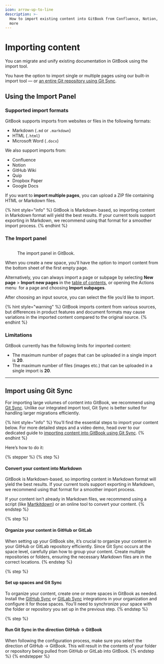 ```yaml
---
icon: arrow-up-to-line
description: >-
  How to import existing content into GitBook from Confluence, Notion, Git and
  more
---
```


# Importing content

You can migrate and unify existing documentation in GitBook using the import tool.

You have the option to import single or multiple pages using our built-in import tool — or [an entire Git repository using Git Sync](import.md#import-using-git-sync).

## Using the Import Panel

### Supported import formats

GitBook supports imports from websites or files in the following formats:

* Markdown (`.md` or `.markdown`)
* HTML (`.html`)
* Microsoft Word (`.docx`)

We also support imports from:

* Confluence
* Notion
* GitHub Wiki
* Quip
* Dropbox Paper
* Google Docs

If you want to **import multiple pages**, you can upload a ZIP file containing HTML or Markdown files.

{% hint style="info" %}
GitBook is Markdown-based, so importing content in Markdown format will yield the best results. If your current tools support exporting in Markdown, we recommend using that format for a smoother import process.
{% endhint %}

### The Import panel

<figure><img src="../.gitbook/assets/10_01_25_import_modal.svg" alt=""><figcaption><p>The import panel in GitBook.</p></figcaption></figure>

When you create a new space, you’ll have the option to import content from the bottom sheet of the first empty page.

Alternatively, you can always import a page or subpage by selecting **New page** > **Import new pages** in the [table of contents](../resources/gitbook-ui.md#table-of-contents), or opening the Actions menu <picture><source srcset="../.gitbook/assets/actions_icon_dark.svg" media="(prefers-color-scheme: dark)"><img src="../.gitbook/assets/actions_icon_light.svg" alt=""></picture> for a page and choosing **Import subpages**.

After choosing an input source, you can select the file you’d like to import.

{% hint style="warning" %}
GitBook imports content from various sources, but differences in product features and document formats may cause variations in the imported content compared to the original source.
{% endhint %}

### Limitations

GitBook currently has the following limits for imported content:

* The maximum number of pages that can be uploaded in a single import is **20**.
* The maximum number of files (images etc.) that can be uploaded in a single import is **20**.

***

## Import using Git Sync

For importing large volumes of content into GitBook, we recommend using [Git Sync](git-sync/). Unlike our integrated import tool, Git Sync is better suited for handling larger migrations efficiently.

{% hint style="info" %}
You’ll find the essential steps to import your content below. For more detailed steps and a video demo, head over to our dedicated guide to [importing content into GitBook using Git Sync](https://app.gitbook.com/s/LBGJKQic7BQYBXmVSjy0/product-guides/import-or-migrate-your-content-to-gitbook-with-git-sync).
{% endhint %}

Here’s how to do it:

{% stepper %}
{% step %}
#### Convert your content into Markdown

GitBook is Markdown-based, so importing content in Markdown format will yield the best results. If your current tools support exporting in Markdown, we recommend using that format for a smoother import process.

If your content isn’t already in Markdown files, we recommend using a script (like [Martkitdown](https://github.com/microsoft/markitdown)) or an online tool to convert your content.
{% endstep %}

{% step %}
#### Organize your content in GitHub or GitLab

When setting up your GitBook site, it’s crucial to organize your content in your GitHub or GitLab repository efficiently. Since Git Sync occurs at the space level, carefully plan how to group your content. Create multiple repositories or folders, ensuring the necessary Markdown files are in the correct locations.
{% endstep %}

{% step %}
#### Set up spaces and Git Sync

To organize your content, create one or more spaces in GitBook as needed. Install the [GitHub Sync](https://www.gitbook.com/integrations/github-sync) or [GitLab Sync](https://www.gitbook.com/integrations/gitlab-sync) integrations in your organization and configure it for those spaces. You’ll need to synchronize your space with the folder or repository you set up in the previous step.
{% endstep %}

{% step %}
#### Run Git Sync in the direction GitHub → GitBook

When following the configuration process, make sure you select the direction of GitHub → GitBook. This will result in the contents of your folder or repository being pulled from GitHub or GitLab into GitBook.
{% endstep %}
{% endstepper %}
